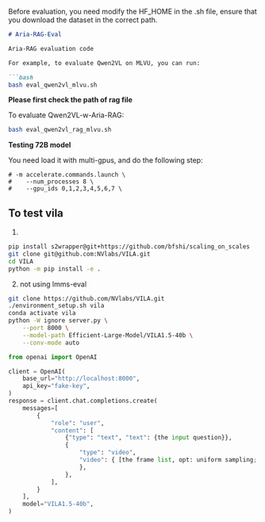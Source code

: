 Before evaluation, you need modify the HF_HOME in the .sh file, ensure that you download the dataset in the correct path.

```markdown
# Aria-RAG-Eval

Aria-RAG evaluation code

For example, to evaluate Qwen2VL on MLVU, you can run:

```bash
bash eval_qwen2vl_mlvu.sh
```

**Please first check the path of rag file**

To evaluate Qwen2VL-w-Aria-RAG:

```bash
bash eval_qwen2vl_rag_mlvu.sh
```

**Testing 72B model**

You need load it with multi-gpus, and do the following step:
```
# -m accelerate.commands.launch \
#    --num_processes 8 \
#    --gpu_ids 0,1,2,3,4,5,6,7 \
```

## To test vila

1.

```bash
pip install s2wrapper@git+https://github.com/bfshi/scaling_on_scales
git clone git@github.com:NVlabs/VILA.git
cd VILA
python -m pip install -e .
```

2. not using lmms-eval

```bash
git clone https://github.com/NVlabs/VILA.git
./environment_setup.sh vila
conda activate vila
python -W ignore server.py \
    --port 8000 \
    --model-path Efficient-Large-Model/VILA1.5-40b \
    --conv-mode auto
```

```python
from openai import OpenAI

client = OpenAI(
    base_url="http://localhost:8000",
    api_key="fake-key",
)
response = client.chat.completions.create(
    messages=[
        {
            "role": "user",
            "content": [
                {"type": "text", "text": {the input question}},
                {
                    "type": "video",
                    "video": { [the frame list, opt: uniform sampling; RAG-frames]
                    },
                },
            ],
        }
    ],
    model="VILA1.5-40b",
)
```
```
